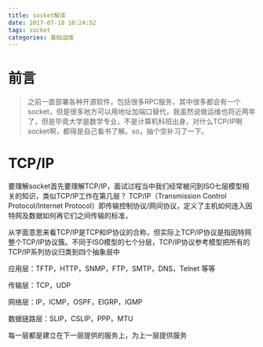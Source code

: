 ```yaml
---
title: socket解读
date: 2017-07-18 10:24:52
tags: socket
categories: 基础运维
---
```


# 前言
> 之前一直部署各种开源软件，包括很多RPC服务，其中很多都会有一个socket，但是很多地方可以用地址加端口替代，我虽然说做运维也将近两年了，但是毕竟大学是数学专业，不是计算机科班出身，对什么TCP/IP啊socket啊，都得是自己看书了解。so，抽个空补习了一下。

# TCP/IP
要理解socket首先要理解TCP/IP，面试过程当中我们经常被问到ISO七层模型相关的知识，类似TCP/IP工作在第几层？
TCP/IP（Transmission Control Protocol/Internet Protocol）即传输控制协议/网间协议，定义了主机如何连入因特网及数据如何再它们之间传输的标准，

从字面意思来看TCP/IP是TCP和IP协议的合称，但实际上TCP/IP协议是指因特网整个TCP/IP协议簇。不同于ISO模型的七个分层，TCP/IP协议参考模型把所有的TCP/IP系列协议归类到四个抽象层中

应用层：TFTP，HTTP，SNMP，FTP，SMTP，DNS，Telnet 等等

传输层：TCP，UDP

网络层：IP，ICMP，OSPF，EIGRP，IGMP

数据链路层：SLIP，CSLIP，PPP，MTU

每一层都是建立在下一层提供的服务上，为上一层提供服务

